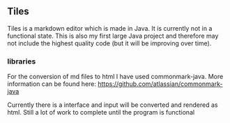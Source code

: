 ## Tiles
Tiles is a markdown editor which is made in Java. It is currently not in a functional state. This is also my first large Java project and therefore may not include the highest quality code (but it will be improving over time).

### libraries
For the conversion of md files to html I have used commonmark-java. More information can be found here: https://github.com/atlassian/commonmark-java

Currently there is a interface and input will be converted and rendered as html. Still a lot of work to complete until the program is functional

